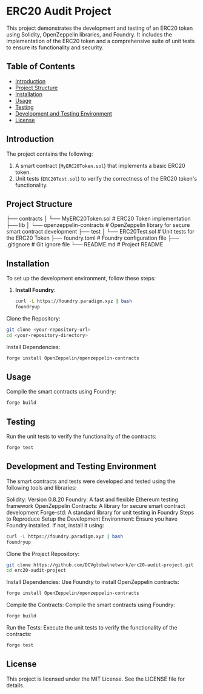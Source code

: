 # ERC20 Audit Project

This project demonstrates the development and testing of an ERC20 token using Solidity, OpenZeppelin libraries, and Foundry. It includes the implementation of the ERC20 token and a comprehensive suite of unit tests to ensure its functionality and security.

## Table of Contents

- [Introduction](#introduction)
- [Project Structure](#project-structure)
- [Installation](#installation)
- [Usage](#usage)
- [Testing](#testing)
- [Development and Testing Environment](#development-and-testing-environment)
- [License](#license)

## Introduction

The project contains the following:
1. A smart contract (`MyERC20Token.sol`) that implements a basic ERC20 token.
2. Unit tests (`ERC20Test.sol`) to verify the correctness of the ERC20 token's functionality.

## Project Structure

├── contracts
│ └── MyERC20Token.sol # ERC20 Token implementation
├── lib
│ └── openzeppelin-contracts # OpenZeppelin library for secure smart contract development
├── test
│ └── ERC20Test.sol # Unit tests for the ERC20 Token
├── foundry.toml # Foundry configuration file
├── .gitignore # Git ignore file
└── README.md # Project README


## Installation

To set up the development environment, follow these steps:

1. **Install Foundry**:
   ```sh
   curl -L https://foundry.paradigm.xyz | bash
   foundryup

Clone the Repository:

```sh
git clone <your-repository-url>
cd <your-repository-directory>
```

Install Dependencies:

```sh
forge install OpenZeppelin/openzeppelin-contracts
```

## Usage

Compile the smart contracts using Foundry:
```sh
forge build
```

## Testing

Run the unit tests to verify the functionality of the contracts:
```sh
forge test
```

## Development and Testing Environment

The smart contracts and tests were developed and tested using the following tools and libraries:

Solidity: Version 0.8.20
Foundry: A fast and flexible Ethereum testing framework
OpenZeppelin Contracts: A library for secure smart contract development
Forge-std: A standard library for unit testing in Foundry
Steps to Reproduce
Setup the Development Environment:
Ensure you have Foundry installed. If not, install it using:

```sh
curl -L https://foundry.paradigm.xyz | bash
foundryup
```

Clone the Project Repository:

```sh
git clone https://github.com/DCVglobalnetwork/erc20-audit-project.git
cd erc20-audit-project
```

Install Dependencies:
Use Foundry to install OpenZeppelin contracts:

```sh
forge install OpenZeppelin/openzeppelin-contracts
```
Compile the Contracts:
Compile the smart contracts using Foundry:
```sh
forge build
```
Run the Tests:
Execute the unit tests to verify the functionality of the contracts:
```sh
forge test
```

## License

This project is licensed under the MIT License. See the LICENSE file for details.





